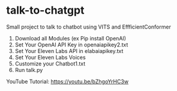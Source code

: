 # talk-to-chatgpt
Small project to talk to chatbot using VITS and EffficientConformer

1. Download all Modules (ex Pip install OpenAI)
2. Set Your OpenAI API Key in openaiapikey2.txt
3. Set Your Eleven Labs API in elabaiapikey.txt
4. Set Your Eleven Labs Voices
5. Customize your Chatbot1.txt
6. Run talk.py

YouTube Tutorial:
https://youtu.be/bZhgoYrHC3w
